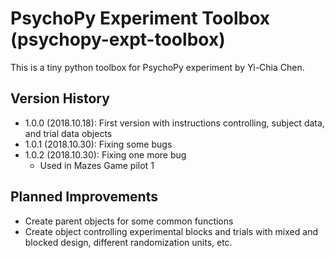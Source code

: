 # PsychoPy Experiment Toolbox (psychopy-expt-toolbox)

This is a tiny python toolbox for PsychoPy experiment by Yi-Chia Chen.

## Version History
- 1.0.0 (2018.10.18): First version with instructions controlling, subject data, and trial data objects
- 1.0.1 (2018.10.30): Fixing some bugs
- 1.0.2 (2018.10.30): Fixing one more bug
  - Used in Mazes Game pilot 1

## Planned Improvements
- Create parent objects for some common functions
- Create object controlling experimental blocks and trials with mixed and blocked design, different randomization units, etc.
